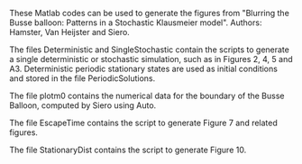 These Matlab codes can be used to generate the figures from 
"Blurring the Busse balloon: Patterns in a Stochastic Klausmeier model".
Authors: Hamster, Van Heijster and Siero.

The files Deterministic and SingleStochastic contain the scripts to generate a single deterministic or stochastic simulation, such as in Figures 2, 4, 5 and A3.
Deterministic periodic stationary states are used as initial conditions and stored in the file PeriodicSolutions. 

The file plotm0 contains the numerical data for the boundary of the Busse Balloon, computed by Siero using Auto. 

The file EscapeTime contains the script to generate Figure 7 and related figures.

The file StationaryDist contains the script to generate Figure 10.

